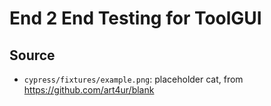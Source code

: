 # End 2 End Testing for ToolGUI

## Source

* `cypress/fixtures/example.png`: placeholder cat, from https://github.com/art4ur/blank
